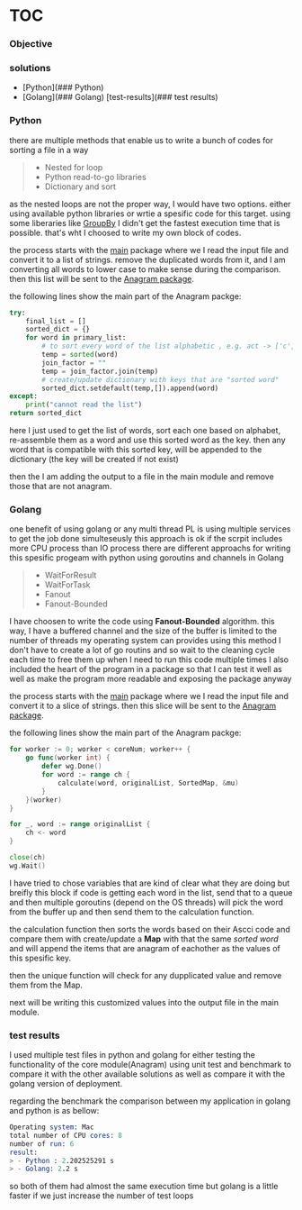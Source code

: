 # TOC
### Objective
### solutions
- [Python](### Python)
- [Golang](### Golang)
[test-results](### test results)



### Python
there are multiple methods that enable us to write a bunch of codes for sorting a file in a way 
> - Nested for loop
> - Python read-to-go libraries
> - Dictionary and sort

as the nested loops are not the proper way, I would have two options. either using available python libraries or wrtie a spesific code for this target. using some liberaries like [GroupBy](https://docs.python.org/3/library/itertools.html#itertools.groupby) I didn't get the fastest execution time that is possible. that's wht I choosed to write my own block of codes.

the process starts with the [main](/anagram-python/main.py) package where we I read the input file and convert it to a list of strings. remove the duplicated words from it, and I am converting all words to lower case to make sense during the comparison. then this list will be sent to the [Anagram package](/anagram-python/anagrampkg/anagramlib.py). 

the following lines show the main part of the Anagram packge:

```python
try:
    final_list = []
    sorted_dict = {}
    for word in primary_list:
        # to sort every word of the list alphabetic , e.g. act -> ['c','a,'t']
        temp = sorted(word) 
        join_factor = ""
        temp = join_factor.join(temp) 
        # create/update dictionary with keys that are "sorted word"
        sorted_dict.setdefault(temp,[]).append(word)
except:
    print("cannot read the list")
return sorted_dict
```

here I just used to get the list of words, sort each one based on alphabet, re-assemble them as a word and use this sorted word as the key. then any word that is compatible with this sorted key, will be appended to the dictionary (the key will be created if not exist)

then the I am adding the output to a file in the main module and remove those that are not anagram.

### Golang
one benefit of using golang or any multi thread PL is using multiple services to get the job done simulteseusly 
this approach is ok if the scrpit includes more CPU process than IO process
there are different approachs for writing this spesific progeam with python using goroutins and channels in Golang
> - WaitForResult
> - WaitForTask
> - Fanout
> - Fanout-Bounded

I have choosen to write the code using **Fanout-Bounded** algorithm. this way, I have a buffered channel and the size of the buffer is limited to the number of threads my operating system can provides
using this method I don't have to create a lot of go routins and so wait to the cleaning cycle each time to free them up when I need to run this code multiple times 
I also included the heart of the program in a package so that I can test it well as well as make the program more readable and exposing the package anyway

the process starts with the [main](/anagram-golang/main.go) package where we I read the input file and convert it to a slice of strings. then this slice will be sent to the [Anagram package](/anagram-golang/anagrampkg/anagrampkg.go#L9). 

the following lines show the main part of the Anagram packge:

```go
for worker := 0; worker < coreNum; worker++ {
    go func(worker int) {
        defer wg.Done()
        for word := range ch {
            calculate(word, originalList, SortedMap, &mu)
        }
    }(worker)
}

for _, word := range originalList {
    ch <- word
}

close(ch)
wg.Wait()
```

I have tried to chose variables that are kind of clear what they are doing but breifly this block if code is getting each word in the list, send that to a queue and then multiple goroutins (depend on the OS threads) will pick the word from the buffer up and then send them to the calculation function. 

the calculation function then sorts the words based on their Ascci code and compare them with create/update a **Map** with that the same *sorted word* and will append the items that are anagram of eachother as the values of this spesific key.

then the unique function will check for any dupplicated value and remove them from the Map.

next will be writing this customized values into the output file in the main module.

### test results
I used multiple test files in python and golang for either testing the functionality of the core module(Anagram) using unit test and  benchmark to compare it with the other available solutions as well as compare it with the golang version of deployment.

regarding the benchmark the comparison between my application in golang and python is as bellow:

```s
Operating system: Mac
total number of CPU cores: 8
number of run: 6
result:
> - Python : 2.202525291 s 
> - Golang: 2.2 s 
```

so both of them had almost the same execution time but golang is a little faster if we just increase the number of test loops 
